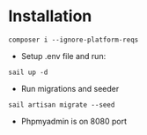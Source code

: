 # Installation

```shell
composer i --ignore-platform-reqs
```

- Setup .env file and run:
```shell
sail up -d
```

- Run migrations and seeder
```shell
sail artisan migrate --seed
```

- Phpmyadmin is on 8080 port
